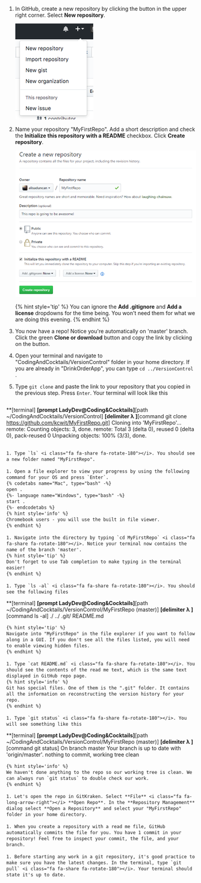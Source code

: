 1. In GitHub, create a new repository by clicking the <span class="octicon octicon-plus"></span> button in the upper right corner. Select **New repository**.
   
   ![](images/new-repo.png)

1. Name your repository "MyFirstRepo". Add a short description and check the **Initialize this repository with a README** checkbox. Click **Create repository**.

   ![](images/create-repo.png)

    {% hint style='tip' %}
You can ignore the **Add .gitignore** and **Add a license** dropdowns for the time being.  You won't need them for what we are doing this evening.
    {% endhint %}

1. You now have a repo! Notice you're automatically on 'master' branch. Click the green **Clone or download** button and copy the link by clicking on the <span class="octicon octicon-clippy"></span> button.

1. Open your terminal and navigate to "CodingAndCocktails/VersionControl" folder in your home directory. If you are already in "DrinkOrderApp", you can type `cd ../VersionControl` <i class="fa fa-share fa-rotate-180"></i>.

1. Type `git clone` and paste the link to your repository that you copied in the previous step. Press `Enter`. Your terminal will look like this
   ```
**[terminal]
**[prompt LadyDev@Coding&Cocktails]**[path  ~/CodingAndCocktails/VersionControl]
**[delimiter λ ]**[command git clone https://github.com/kcwit/MyFirstRepo.git]
Cloning into 'MyFirstRepo'...
remote: Counting objects: 3, done.
remote: Total 3 (delta 0), reused 0 (delta 0), pack-reused 0
Unpacking objects: 100% (3/3), done.
   ```

1. Type `ls` <i class="fa fa-share fa-rotate-180"></i>. You should see a new folder named "MyFirstRepo". 

1. Open a file explorer to view your progress by using the following command for your OS and press `Enter`.
   {% codetabs name="Mac", type="bash" -%} 
open .
   {%- language name="Windows", type="bash" -%} 
start .
   {%- endcodetabs %}
   {% hint style='info' %}
Chromebook users - you will use the built in file viewer.
   {% endhint %}

1. Navigate into the directory by typing `cd MyFirstRepo` <i class="fa fa-share fa-rotate-180"></i>. Notice your terminal now contains the name of the branch 'master'.
   {% hint style='tip' %}
Don't forget to use Tab completion to make typing in the terminal easier!
   {% endhint %}

1. Type `ls -al` <i class="fa fa-share fa-rotate-180"></i>. You should see the following files
   ```
**[terminal]
**[prompt LadyDev@Coding&Cocktails]**[path  ~/CodingAndCocktails/VersionControl/MyFirstRepo (master)]
**[delimiter λ ]**[command ls -al]
./
../
.git/
README.md
   ```
  {% hint style='tip' %}
Navigate into "MyFirstRepo" in the file explorer if you want to follow along in a GUI. If you don't see all the files listed, you will need to enable viewing hidden files.
  {% endhint %}

1. Type `cat README.md` <i class="fa fa-share fa-rotate-180"></i>. You should see the contents of the read me text, which is the same text displayed in GitHub repo page.
   {% hint style='info' %}
Git has special files. One of them is the ".git" folder. It contains all the information on reconstructing the version history for your repo.   
   {% endhint %}

1. Type `git status` <i class="fa fa-share fa-rotate-180"></i>. You will see something like this
   ```
**[terminal]
**[prompt LadyDev@Coding&Cocktails]**[path  ~/CodingAndCocktails/VersionControl/MyFirstRepo (master)]
**[delimiter λ ]**[command git status]
On branch master
Your branch is up to date with 'origin/master'.
nothing to commit, working tree clean
   ```
   {% hint style='info' %}
We haven't done anything to the repo so our working tree is clean. We can always run `git status` to double check our work.     
   {% endhint %}

1. Let's open the repo in GitKraken. Select **File** <i class="fa fa-long-arrow-right"></i> **Open Repo**. In the **Repository Management** dialog select **Open a Repository** and select your "MyFirstRepo" folder in your home directory.

1. When you create a repository with a read me file, GitHub automatically commits the file for you. You have 1 commit in your repository! Feel free to inspect your commit, the file, and your branch.

1. Before starting any work in a git repository, it's good practice to make sure you have the latest changes. In the terminal, type `git pull` <i class="fa fa-share fa-rotate-180"></i>. Your terminal should state it's up to date.

